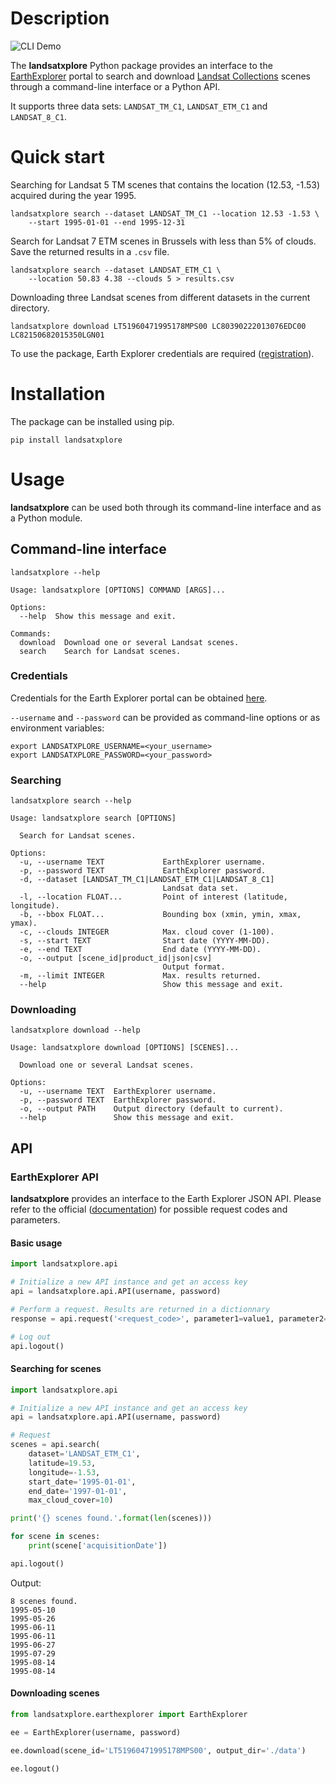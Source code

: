 # Description

![CLI Demo](https://raw.githubusercontent.com/yannforget/landsatxplore/master/demo.gif?s=0.5)

The **landsatxplore** Python package provides an interface to the [EarthExplorer](http://earthexplorer.usgs.gov/) portal to search and download [Landsat Collections](https://landsat.usgs.gov/landsat-collections) scenes through a command-line interface or a Python API.

It supports three data sets: `LANDSAT_TM_C1`, `LANDSAT_ETM_C1` and `LANDSAT_8_C1`.

# Quick start

Searching for Landsat 5 TM scenes that contains the location (12.53, -1.53) acquired during the year 1995.

```
landsatxplore search --dataset LANDSAT_TM_C1 --location 12.53 -1.53 \
    --start 1995-01-01 --end 1995-12-31
```

Search for Landsat 7 ETM scenes in Brussels with less than 5% of clouds. Save the returned results in a `.csv` file.

```
landsatxplore search --dataset LANDSAT_ETM_C1 \
    --location 50.83 4.38 --clouds 5 > results.csv
```

Downloading three Landsat scenes from different datasets in the current directory.

```
landsatxplore download LT51960471995178MPS00 LC80390222013076EDC00 LC82150682015350LGN01
```

To use the package, Earth Explorer credentials are required ([registration](https://ers.cr.usgs.gov/register)).

# Installation

The package can be installed using pip.

```
pip install landsatxplore
```

# Usage

**landsatxplore** can be used both through its command-line interface and as a Python module.

## Command-line interface

```
landsatxplore --help
```

```
Usage: landsatxplore [OPTIONS] COMMAND [ARGS]...

Options:
  --help  Show this message and exit.

Commands:
  download  Download one or several Landsat scenes.
  search    Search for Landsat scenes.
```

### Credentials

Credentials for the Earth Explorer portal can be obtained [here](https://ers.cr.usgs.gov/register/).

`--username` and `--password` can be provided as command-line options or as environment variables:

``` shell
export LANDSATXPLORE_USERNAME=<your_username>
export LANDSATXPLORE_PASSWORD=<your_password>
```

### Searching

```
landsatxplore search --help
```

```
Usage: landsatxplore search [OPTIONS]

  Search for Landsat scenes.

Options:
  -u, --username TEXT             EarthExplorer username.
  -p, --password TEXT             EarthExplorer password.
  -d, --dataset [LANDSAT_TM_C1|LANDSAT_ETM_C1|LANDSAT_8_C1]
                                  Landsat data set.
  -l, --location FLOAT...         Point of interest (latitude, longitude).
  -b, --bbox FLOAT...             Bounding box (xmin, ymin, xmax, ymax).
  -c, --clouds INTEGER            Max. cloud cover (1-100).
  -s, --start TEXT                Start date (YYYY-MM-DD).
  -e, --end TEXT                  End date (YYYY-MM-DD).
  -o, --output [scene_id|product_id|json|csv]
                                  Output format.
  -m, --limit INTEGER             Max. results returned.
  --help                          Show this message and exit.
```

### Downloading

```
landsatxplore download --help
```

```
Usage: landsatxplore download [OPTIONS] [SCENES]...

  Download one or several Landsat scenes.

Options:
  -u, --username TEXT  EarthExplorer username.
  -p, --password TEXT  EarthExplorer password.
  -o, --output PATH    Output directory (default to current).
  --help               Show this message and exit.
```

## API

### EarthExplorer API

**landsatxplore** provides an interface to the Earth Explorer JSON API. Please refer to the official ([documentation](https://earthexplorer.usgs.gov/inventory/documentation/json-api)) for possible request codes and parameters.

#### Basic usage

``` python
import landsatxplore.api

# Initialize a new API instance and get an access key
api = landsatxplore.api.API(username, password)

# Perform a request. Results are returned in a dictionnary
response = api.request('<request_code>', parameter1=value1, parameter2=value2)

# Log out
api.logout()
```

#### Searching for scenes

``` python
import landsatxplore.api

# Initialize a new API instance and get an access key
api = landsatxplore.api.API(username, password)

# Request
scenes = api.search(
    dataset='LANDSAT_ETM_C1',
    latitude=19.53,
    longitude=-1.53,
    start_date='1995-01-01',
    end_date='1997-01-01',
    max_cloud_cover=10)

print('{} scenes found.'.format(len(scenes)))

for scene in scenes:
    print(scene['acquisitionDate'])

api.logout()
```

Output:

```
8 scenes found.
1995-05-10
1995-05-26
1995-06-11
1995-06-11
1995-06-27
1995-07-29
1995-08-14
1995-08-14
```

#### Downloading scenes

``` python
from landsatxplore.earthexplorer import EarthExplorer

ee = EarthExplorer(username, password)

ee.download(scene_id='LT51960471995178MPS00', output_dir='./data')

ee.logout()
```
